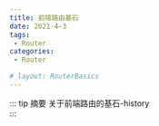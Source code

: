 ```yaml
---
title: 前端路由基石
date: 2021-4-3
tags:
 - Router
categories:
 - Router

# layout: RouterBasics
---
```



::: tip 摘要
关于前端路由的基石-history<br>
:::


<!-- more  正文部分 -->


